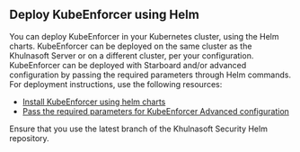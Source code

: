 ## Deploy KubeEnforcer using Helm

You can deploy KubeEnforcer in your Kubernetes cluster, using the Helm charts. KubeEnforcer can be deployed on the same cluster as the Khulnasoft Server or on a different cluster, per your configuration. KubeEnforcer can be deployed with Starboard and/or advanced configuration by passing the required parameters through Helm commands. For deployment instructions, use the following resources:

* [Install KubeEnforcer using helm charts](https://github.com/khulnasoft/khulnasoft-helm/tree/2022.4/kube-enforcer#deploy-the-helm-chart)
* [Pass the required parameters for KubeEnforcer Advanced configuration](https://github.com/khulnasoft/khulnasoft-helm/tree/2022.4/kube-enforcer#configurable-parameters)

Ensure that you use the latest branch of the Khulnasoft Security Helm repository.